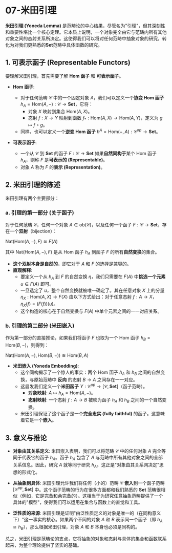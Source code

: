 # 07-米田引理

**米田引理 (Yoneda Lemma)** 是范畴论的中心结果，尽管名为"引理"，但其深刻性和重要性堪比一个核心定理。它本质上说明，一个对象完全由它与范畴内所有其他对象之间的态射关系所决定。这使得我们可以将对任何范畴中抽象对象的研究，转化为对我们更熟悉的**Set**范畴中具体函数的研究。

## 1. 可表示函子 (Representable Functors)

要理解米田引理，首先需要了解 **Hom 函子** 和 **可表示函子**。

- **Hom 函子**:
  - 对于任何范畴 $\mathcal{C}$ 中的一个固定对象 $A$，我们可以定义一个**协变 Hom 函子** $h_A = \text{Hom}(A, -): \mathcal{C} \to \mathbf{Set}$，它将：
    - 对象 $X$ 映射到集合 $\text{Hom}(A, X)$。
    - 态射 $f: X \to Y$ 映射到函数 $f_* : \text{Hom}(A, X) \to \text{Hom}(A, Y)$，定义为 $g \mapsto f \circ g$。
  - 同样，也可以定义一个**逆变 Hom 函子** $h^A = \text{Hom}(-, A): \mathcal{C}^{op} \to \mathbf{Set}$。

- **可表示函子**:
  - 一个从 $\mathcal{C}$ 到 **Set** 的函子 $F: \mathcal{C} \to \mathbf{Set}$ 如果**自然同构于**某个 Hom 函子 $h_A$，则称 $F$ 是**可表示的 (Representable)**。
  - 对象 $A$ 称为 $F$ 的**表示 (Representation)**。

## 2. 米田引理的陈述

米田引理有两个主要部分：

### a. 引理的第一部分 (关于函子)

对于任何范畴 $\mathcal{C}$，任何一个对象 $A \in \text{ob}(\mathcal{C})$，以及任何一个函子 $F: \mathcal{C} \to \mathbf{Set}$，存在一个**双射**（bijection）：

$\text{Nat}(\text{Hom}(A, -), F) \cong F(A)$

其中 $\text{Nat}(\text{Hom}(A, -), F)$ 是从 Hom 函子 $h_A$ 到函子 $F$ 的所有**自然变换**的集合。

- **这个双射本身是自然的**，即它对于 $A$ 和 $F$ 的选择是兼容的。
- **直观解释**:
  - 要定义一个从 $h_A$ 到 $F$ 的自然变换 $\eta$，我们只需要在 $F(A)$ 中**挑选一个元素** $u \in F(A)$ 即可。
  - 一旦选定了 $u$，整个自然变换就被唯一确定了。其在任意对象 $X$ 上的分量 $\eta_X: \text{Hom}(A, X) \to F(X)$ 由以下方式给出：对于任意态射 $f: A \to X$，$\eta_X(f) = (F(f))(u)$。
  - 这个构造的核心在于自然变换与 $F(A)$ 中单个元素之间的一一对应关系。

### b. 引理的第二部分 (米田嵌入)

作为第一部分的直接推论，如果我们将函子 $F$ 也取为一个 Hom 函子 $h_B = \text{Hom}(B, -)$，则得到：

$\text{Nat}(\text{Hom}(A, -), \text{Hom}(B, -)) \cong \text{Hom}(B, A)$

- **米田嵌入 (Yoneda Embedding)**:
  - 这个同构揭示了一个惊人的事实：两个 Hom 函子 $h_A$ 和 $h_B$ 之间的自然变换，与原始范畴中 **反向** 的态射 $B \to A$ 之间存在一一对应。
  - 这启发我们定义一个**米田函子** $Y: \mathcal{C}^{op} \to [\mathcal{C}, \mathbf{Set}]$（函子范畴）。
    - **对象映射**: $A \mapsto h_A = \text{Hom}(A, -)$。
    - **态射映射**: 一个态射 $f: A \to B$ 被映为函子 $h_A$ 和 $h_B$ 之间的一个自然变换。
  - 米田引理保证了这个函子是一个**完全忠实 (fully faithful)** 的函子。这意味着它是一个**嵌入**。

## 3. 意义与推论

- **对象由其关系定义**:
    米田嵌入表明，我们可以将范畴 $\mathcal{C}$ 中的任何对象 $A$ 完全等同于代表它的函子 $h_A$。函子 $h_A$ 包含了 $A$ 与范畴中所有其他对象之间的全部关系信息。因此，研究 $A$ 就等同于研究 $h_A$。这正是"对象由其关系网决定"思想的形式化。

- **从抽象到具体**:
    米田引理允许我们将任何（小的）范畴 $\mathcal{C}$ **嵌入**到一个函子范畴 $[\mathcal{C}^{op}, \mathbf{Set}]$ 中。这个函子范畴的行为在很多方面都和我们熟悉的 **Set** 范畴很相似（例如，它是完备和余完备的）。这相当于为研究任意抽象范畴提供了一个具体的"模型"，使得我们可以运用在集合与函数上的直觉和工具。

- **泛性质的来源**:
    米田引理是证明"由泛性质定义的对象是唯一的（在同构意义下）"这一事实的核心。如果两个不同的对象 $A$ 和 $B$ 表示同一个函子（即 $h_A \cong h_B$），那么根据米田引理，对象 $A$ 和 $B$ 本身也必须是同构的。

总之，米田引理是范畴论的支点，它将抽象的对象和态射与具体的集合和函数联系起来，为整个理论提供了坚实的基础。
